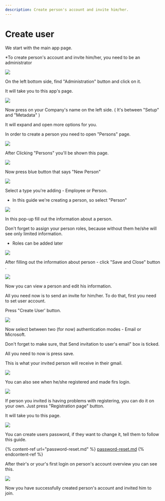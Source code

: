 ```yaml
---
description: Create person's account and invite him/her.
---
```


# Create user

We start with the main app page.

\*To create person's account and invite him/her, you need to be an administrator

![](<../../.gitbook/assets/Eng 1.png>)

On the left bottom side, find "Administration" button and click on it.

It will take you to this app's page.

![](<../../.gitbook/assets/Eng 2.png>)

Now press on your Company's name on the left side. ( It's between "Setup" and "Metadata" )

It will expand and open more options for you.

In order to create a person you need to open "Persons" page.

![](<../../.gitbook/assets/Eng 3.png>)

After Clicking "Persons" you'll be shown this page.

![](<../../.gitbook/assets/Eng 4.png>)

Now press blue button that says "New Person"

![](<../../.gitbook/assets/Eng 5.png>)

Select a type you're adding - Employee or Person.

* In this guide we're creating a person, so select "Person"&#x20;

![](<../../.gitbook/assets/Eng 6.png>)

In this pop-up fill out the information about a person.

Don't forget to assign your person roles, because without them he/she will see only limited information.

* Roles can be added later&#x20;

![](<../../.gitbook/assets/Eng 7.png>)

After filling out the information about person - click "Save and Close" button .

![](<../../.gitbook/assets/Eng 8.png>)

Now you can view a person and edit his information.

All you need now is to send an invite for him/her. To do that, first you need to set user account.

Press "Create User' button.

![](<../../.gitbook/assets/Eng 9.png>)

Now select between two (for now) authentication modes - Email or Microsoft.

Don't forget to make sure, that Send invitation to user's email" box is ticked.

All you need to now is press save.

This is what your invited person will receive in their gmail.

![](<../../.gitbook/assets/Eng 10.png>)

You can also see when he/she registered and made firs login.

![](<../../.gitbook/assets/Eng 11.png>)

If person you invited is having problems with registering, you can do it on your own. Just press "Registration page" button.

&#x20;It will take you to this page.

![](<../../.gitbook/assets/Eng registration.png>)

You can create users password, if they want to change it, tell them to follow this guide.

{% content-ref url="password-reset.md" %}
[password-reset.md](password-reset.md)
{% endcontent-ref %}

After their's or your's first login on person's account overview you can see this.

![](<../../.gitbook/assets/Eng 12.png>)

Now you have successfully created person's account and invited him to join.
